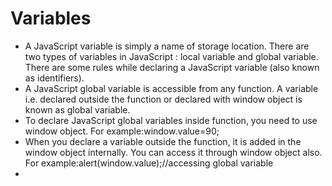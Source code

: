 # Variables
* A JavaScript variable is simply a name of storage location. There are two types of variables in JavaScript : local variable and global variable.
  There are some rules while declaring a JavaScript variable (also known as identifiers).
* A JavaScript global variable is accessible from any function. A variable i.e. declared outside the function or declared with window object is known as global 
  variable.
* To declare JavaScript global variables inside function, you need to use window object. For example:window.value=90;  
* When you declare a variable outside the function, it is added in the window object internally. You can access it through window object also. For 
  example:alert(window.value);//accessing global variable
*  



